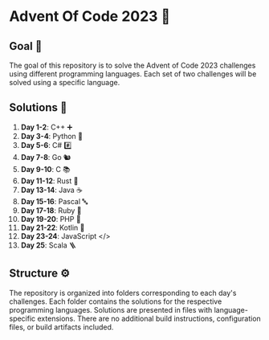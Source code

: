 # Advent Of Code 2023 🎄

## Goal 🎯
The goal of this repository is to solve the Advent of Code 2023 challenges using different programming languages. Each set of two challenges will be solved using a specific language.

## Solutions 🧩
 1. **Day 1-2**: C++ ➕
 2. **Day 3-4**: Python 🐍
 3. **Day 5-6**: C# #️⃣
 4. **Day 7-8**: Go 🐿️
 5. **Day 9-10**: C 📚
 6. **Day 11-12**: Rust 🦀
 7. **Day 13-14**: Java ☕
 8. **Day 15-16**: Pascal 🔤
 9. **Day 17-18**: Ruby 💎
10. **Day 19-20**: PHP 🐘
11. **Day 21-22**: Kotlin 📱
12. **Day 23-24**: JavaScript </>
13. **Day 25**: Scala 🪜

## Structure ⚙
The repository is organized into folders corresponding to each day's challenges. Each folder contains the solutions for the respective programming languages. Solutions are presented in files with language-specific extensions. There are no additional build instructions, configuration files, or build artifacts included.
